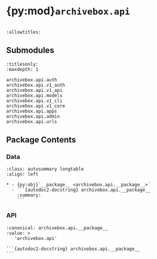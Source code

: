 # {py:mod}`archivebox.api`

```{py:module} archivebox.api
```

```{autodoc2-docstring} archivebox.api
:allowtitles:
```

## Submodules

```{toctree}
:titlesonly:
:maxdepth: 1

archivebox.api.auth
archivebox.api.v1_auth
archivebox.api.v1_api
archivebox.api.models
archivebox.api.v1_cli
archivebox.api.v1_core
archivebox.api.apps
archivebox.api.admin
archivebox.api.urls
```

## Package Contents

### Data

````{list-table}
:class: autosummary longtable
:align: left

* - {py:obj}`__package__ <archivebox.api.__package__>`
  - ```{autodoc2-docstring} archivebox.api.__package__
    :summary:
    ```
````

### API

````{py:data} __package__
:canonical: archivebox.api.__package__
:value: >
   'archivebox.api'

```{autodoc2-docstring} archivebox.api.__package__
```

````
